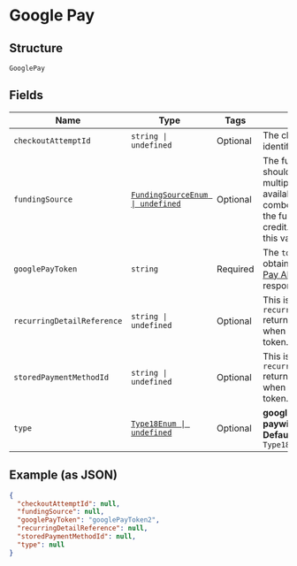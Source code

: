
# Google Pay

## Structure

`GooglePay`

## Fields

| Name | Type | Tags | Description |
|  --- | --- | --- | --- |
| `checkoutAttemptId` | `string \| undefined` | Optional | The checkout attempt identifier. |
| `fundingSource` | [`FundingSourceEnum \| undefined`](../../doc/models/funding-source-enum.md) | Optional | The funding source that should be used when multiple sources are available. For Brazilian combo cards, by default the funding source is credit. To use debit, set this value to **debit**. |
| `googlePayToken` | `string` | Required | The `token` that you obtained from the [Google Pay API](https://developers.google.com/pay/api/web/reference/response-objects#PaymentData) `PaymentData` response. |
| `recurringDetailReference` | `string \| undefined` | Optional | This is the `recurringDetailReference` returned in the response when you created the token. |
| `storedPaymentMethodId` | `string \| undefined` | Optional | This is the `recurringDetailReference` returned in the response when you created the token. |
| `type` | [`Type18Enum \| undefined`](../../doc/models/type-18-enum.md) | Optional | **googlepay**, **paywithgoogle**<br>**Default**: `Type18Enum.Googlepay` |

## Example (as JSON)

```json
{
  "checkoutAttemptId": null,
  "fundingSource": null,
  "googlePayToken": "googlePayToken2",
  "recurringDetailReference": null,
  "storedPaymentMethodId": null,
  "type": null
}
```

